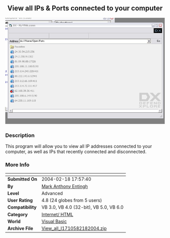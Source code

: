 ﻿<div align="center">

## View all IPs & Ports connected to your computer

<img src="PIC200421818363801.jpg">
</div>

### Description

This program will allow you to view all IP addresses connected to your computer, as well as IPs that recently connected and disconnected.
 
### More Info
 


<span>             |<span>
---                |---
**Submitted On**   |2004-02-18 17:57:40
**By**             |[Mark Anthony Entingh](https://github.com/Planet-Source-Code/PSCIndex/blob/master/ByAuthor/mark-anthony-entingh.md)
**Level**          |Advanced
**User Rating**    |4.8 (24 globes from 5 users)
**Compatibility**  |VB 3\.0, VB 4\.0 \(32\-bit\), VB 5\.0, VB 6\.0
**Category**       |[Internet/ HTML](https://github.com/Planet-Source-Code/PSCIndex/blob/master/ByCategory/internet-html__1-34.md)
**World**          |[Visual Basic](https://github.com/Planet-Source-Code/PSCIndex/blob/master/ByWorld/visual-basic.md)
**Archive File**   |[View\_all\_I1710582182004\.zip](https://github.com/Planet-Source-Code/mark-anthony-entingh-view-all-ips-ports-connected-to-your-computer__1-51855/archive/master.zip)








